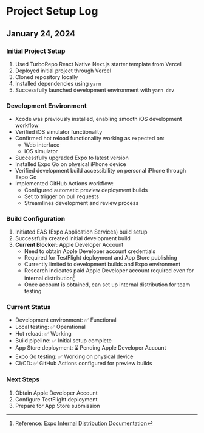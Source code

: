 # Project Setup Log

## January 24, 2024

### Initial Project Setup
1. Used TurboRepo React Native Next.js starter template from Vercel
2. Deployed initial project through Vercel
3. Cloned repository locally
4. Installed dependencies using `yarn`
5. Successfully launched development environment with `yarn dev`

### Development Environment
- Xcode was previously installed, enabling smooth iOS development workflow
- Verified iOS simulator functionality
- Confirmed hot reload functionality working as expected on:
  - Web interface
  - iOS simulator
- Successfully upgraded Expo to latest version
- Installed Expo Go on physical iPhone device
- Verified development build accessibility on personal iPhone through Expo Go
- Implemented GitHub Actions workflow:
  - Configured automatic preview deployment builds
  - Set to trigger on pull requests
  - Streamlines development and review process

### Build Configuration
1. Initiated EAS (Expo Application Services) build setup
2. Successfully created initial development build
3. **Current Blocker**: Apple Developer Account
   - Need to obtain Apple Developer account credentials
   - Required for TestFlight deployment and App Store publishing
   - Currently limited to development builds and Expo environment
   - Research indicates paid Apple Developer account required even for internal distribution[^1]
   - Once account is obtained, can set up internal distribution for team testing

### Current Status
- Development environment: ✅ Functional
- Local testing: ✅ Operational
- Hot reload: ✅ Working
- Build pipeline: ✅ Initial setup complete
- App Store deployment: ⏳ Pending Apple Developer Account
- Expo Go testing: ✅ Working on physical device
- CI/CD: ✅ GitHub Actions configured for preview builds

### Next Steps
1. Obtain Apple Developer Account
2. Configure TestFlight deployment
3. Prepare for App Store submission

[^1]: Reference: [Expo Internal Distribution Documentation](https://docs.expo.dev/build/internal-distribution/)
